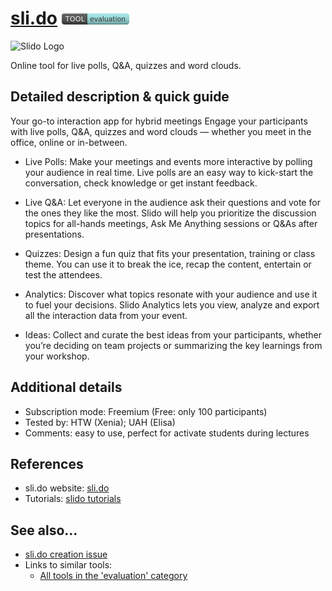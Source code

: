 # [sli.do](https://www.sli.do/)  [<img src="images/evaluation.png" align="bottom">](https://github.com/e-CLOSE/Toolbox/issues?q=label%3A01_TOOL+label%3Aevaluation)

![Slido Logo](https://user-images.githubusercontent.com/96419022/157391538-bb8af663-b402-4d1f-953b-12eca9b7cdf3.png)

Online tool for live polls, Q&A, quizzes and word clouds.


## Detailed description & quick guide

Your go-to interaction app for hybrid meetings
Engage your participants with live polls, Q&A, quizzes and word clouds — whether you meet in the office, online or in-between.

+ Live Polls: 
Make your meetings and events more interactive by polling your audience in real time. Live polls are an easy way to kick-start the conversation, check knowledge or get instant feedback.

+ Live Q&A:
Let everyone in the audience ask their questions and vote for the ones they like the most. Slido will help you prioritize the discussion topics for all-hands meetings, Ask Me Anything sessions or Q&As after presentations.

+ Quizzes:
Design a fun quiz that fits your presentation, training or class theme. You can use it to break the ice, recap the content, entertain or test the attendees.

+ Analytics:
Discover what topics resonate with your audience and use it to fuel your decisions. Slido Analytics lets you view, analyze and export all the interaction data from your event.

+ Ideas:
Collect and curate the best ideas from your participants, whether you’re deciding on team projects or summarizing the key learnings from your workshop.


## Additional details

- Subscription mode: Freemium (Free: only 100 participants)
- Tested by: HTW (Xenia); UAH (Elisa)
- Comments: easy to use, perfect for activate students during lectures


## References

- sli.do website: [sli.do](https://www.sli.do/)
- Tutorials: [slido tutorials](https://www.youtube.com/c/Slido/videos)


## See also...

- [sli.do creation issue](https://github.com/e-CLOSE/Toolbox/issues/75)
- Links to similar tools:
  - [All tools in the 'evaluation' category](https://github.com/e-CLOSE/Toolbox/issues?q=label%3A01_TOOL+label%3Aevaluation)
